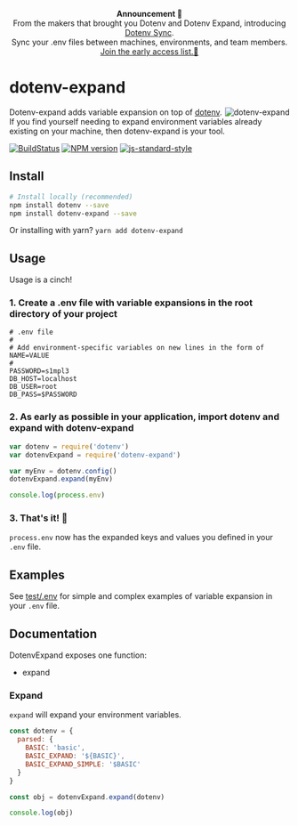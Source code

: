 <p align="center">
<strong>Announcement 📣</strong><br/>From the makers that brought you Dotenv and Dotenv Expand, introducing <a href="https://sync.dotenv.org">Dotenv Sync</a>.<br/>Sync your .env files between machines, environments, and team members.<br/><a href="https://sync.dotenv.org">Join the early access list.💛</a>
</p>

# dotenv-expand

<img src="https://raw.githubusercontent.com/motdotla/dotenv-expand/master/dotenv-expand.png" alt="dotenv-expand" align="right" />

Dotenv-expand adds variable expansion on top of 
[dotenv](http://github.com/motdotla/dotenv). If you find yourself needing to
expand environment variables already existing on your machine, then
dotenv-expand is your tool.

[![BuildStatus](https://img.shields.io/travis/motdotla/dotenv-expand/master.svg?style=flat-square)](https://travis-ci.org/motdotla/dotenv-expand)
[![NPM version](https://img.shields.io/npm/v/dotenv-expand.svg?style=flat-square)](https://www.npmjs.com/package/dotenv-expand)
[![js-standard-style](https://img.shields.io/badge/code%20style-standard-brightgreen.svg?style=flat-square)](https://github.com/feross/standard)

## Install

```bash
# Install locally (recommended)
npm install dotenv --save
npm install dotenv-expand --save
```

Or installing with yarn? `yarn add dotenv-expand`

## Usage

Usage is a cinch!

### 1. Create a .env file with variable expansions in the root directory of your project

```dosini
# .env file
#
# Add environment-specific variables on new lines in the form of NAME=VALUE
#
PASSWORD=s1mpl3
DB_HOST=localhost
DB_USER=root
DB_PASS=$PASSWORD
```

### 2. As early as possible in your application, import dotenv and expand with dotenv-expand

```js
var dotenv = require('dotenv')
var dotenvExpand = require('dotenv-expand')

var myEnv = dotenv.config()
dotenvExpand.expand(myEnv)

console.log(process.env)
```

### 3. That's it! 🎉

`process.env` now has the expanded keys and values you defined in your `.env` file.

## Examples

See [test/.env](https://github.com/motdotla/dotenv-expand/blob/master/test/.env) for simple and complex examples of variable expansion in your `.env`
file.

## Documentation

DotenvExpand exposes one function:

* expand

### Expand

`expand` will expand your environment variables.

```js
const dotenv = {
  parsed: {
    BASIC: 'basic',
    BASIC_EXPAND: '${BASIC}',
    BASIC_EXPAND_SIMPLE: '$BASIC'
  }
}

const obj = dotenvExpand.expand(dotenv)

console.log(obj)
```
